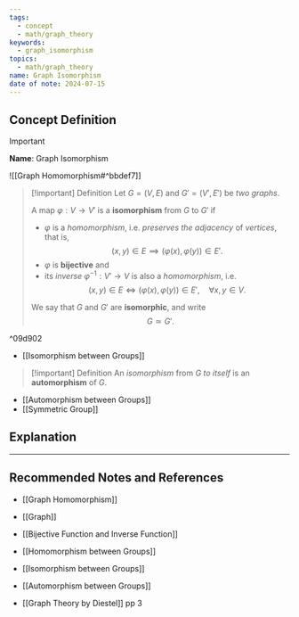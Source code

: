 ```yaml
---
tags:
  - concept
  - math/graph_theory
keywords:
  - graph_isomorphism
topics:
  - math/graph_theory
name: Graph Isomorphism
date of note: 2024-07-15
---
```


## Concept Definition

>[!important]
>**Name**: Graph Isomorphism

![[Graph Homomorphism#^bbdef7]]

>[!important] Definition
>Let $G =(V, E)$ and $G' =(V',E')$ be *two graphs*. 
>
>A map $\varphi: V \to V'$ is a **isomorphism** from $G$ to $G'$ if 
>- $\varphi$ is a *homomorphism*, i.e. *preserves the adjacency* of *vertices*, that is, $$( x, y ) \in E \implies ( \varphi(x), \varphi(y) ) \in E'.$$
>- $\varphi$ is **bijective** and 
>- its *inverse* $\varphi^{-1}: V' \to V$ is also a *homomorphism*, i.e. $$(x, y) \in E \iff (\varphi(x), \varphi(y)) \in E', \quad \forall x, y \in V.$$
>  
>We say that $G$ and $G'$ are **isomorphic**, and write $$G \simeq G'.$$  

^09d902

- [[Isomorphism between Groups]]


>[!important] Definition
>An *isomorphism* from $G$ *to itself* is an **automorphism** of $G$.

- [[Automorphism between Groups]]
- [[Symmetric Group]]



## Explanation





-----------
##  Recommended Notes and References


- [[Graph Homomorphism]]
- [[Graph]]

- [[Bijective Function and Inverse Function]]

- [[Homomorphism between Groups]]
- [[Isomorphism between Groups]]
- [[Automorphism between Groups]]


- [[Graph Theory by Diestel]] pp 3